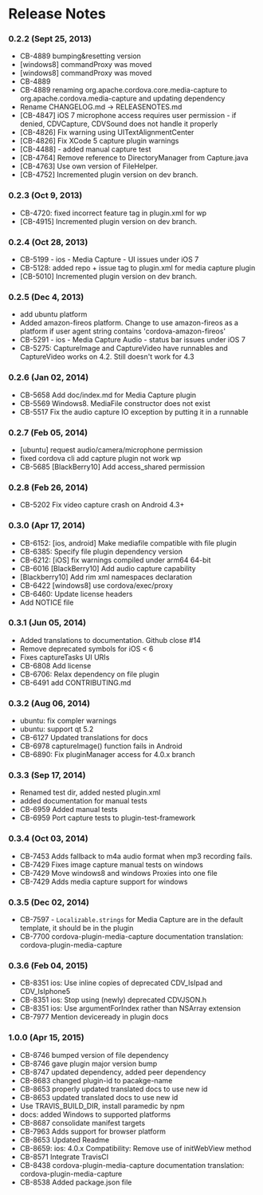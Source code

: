 <!--
#
# Licensed to the Apache Software Foundation (ASF) under one
# or more contributor license agreements.  See the NOTICE file
# distributed with this work for additional information
# regarding copyright ownership.  The ASF licenses this file
# to you under the Apache License, Version 2.0 (the
# "License"); you may not use this file except in compliance
# with the License.  You may obtain a copy of the License at
# 
# http://www.apache.org/licenses/LICENSE-2.0
# 
# Unless required by applicable law or agreed to in writing,
# software distributed under the License is distributed on an
# "AS IS" BASIS, WITHOUT WARRANTIES OR CONDITIONS OF ANY
#  KIND, either express or implied.  See the License for the
# specific language governing permissions and limitations
# under the License.
#
-->
# Release Notes

### 0.2.2 (Sept 25, 2013)
* CB-4889 bumping&resetting version
* [windows8] commandProxy was moved
* [windows8] commandProxy was moved
* CB-4889
* CB-4889 renaming org.apache.cordova.core.media-capture to org.apache.cordova.media-capture and updating dependency
* Rename CHANGELOG.md -> RELEASENOTES.md
* [CB-4847] iOS 7 microphone access requires user permission - if denied, CDVCapture, CDVSound does not handle it properly
* [CB-4826] Fix warning using UITextAlignmentCenter
* [CB-4826] Fix XCode 5 capture plugin warnings
* [CB-4488] - added manual capture test
* [CB-4764] Remove reference to DirectoryManager from Capture.java
* [CB-4763] Use own version of FileHelper.
* [CB-4752] Incremented plugin version on dev branch.

### 0.2.3 (Oct 9, 2013)
* CB-4720: fixed incorrect feature tag in plugin.xml for wp
* [CB-4915] Incremented plugin version on dev branch.

 ### 0.2.4 (Oct 28, 2013)
* CB-5199 - ios - Media Capture - UI issues under iOS 7
* CB-5128: added repo + issue tag to plugin.xml for media capture plugin
* [CB-5010] Incremented plugin version on dev branch. 

### 0.2.5 (Dec 4, 2013)
* add ubuntu platform
* Added amazon-fireos platform. Change to use amazon-fireos as a platform if user agent string contains 'cordova-amazon-fireos'
* CB-5291 - ios - Media Capture Audio - status bar issues under iOS 7
* CB-5275: CaptureImage and CaptureVideo have runnables and CaptureVideo works on 4.2.  Still doesn't work for 4.3

### 0.2.6 (Jan 02, 2014)
* CB-5658 Add doc/index.md for Media Capture plugin
* CB-5569 Windows8. MediaFile constructor does not exist
* CB-5517 Fix the audio capture IO exception by putting it in a runnable

### 0.2.7 (Feb 05, 2014)
* [ubuntu] request audio/camera/microphone permission
* fixed  cordova cli add capture plugin not work wp
* CB-5685 [BlackBerry10] Add access_shared permission

### 0.2.8 (Feb 26, 2014)
* CB-5202 Fix video capture crash on Android 4.3+

### 0.3.0 (Apr 17, 2014)
* CB-6152: [ios, android] Make mediafile compatible with file plugin
* CB-6385: Specify file plugin dependency version
* CB-6212: [iOS] fix warnings compiled under arm64 64-bit
* CB-6016 [BlackBerry10] Add audio capture capability
* [Blackberry10] Add rim xml namespaces declaration
* CB-6422 [windows8] use cordova/exec/proxy
* CB-6460: Update license headers
* Add NOTICE file

### 0.3.1 (Jun 05, 2014)
* Added translations to documentation. Github close #14
* Remove deprecated symbols for iOS < 6
* Fixes captureTasks UI URIs
* CB-6808 Add license
* CB-6706: Relax dependency on file plugin
* CB-6491 add CONTRIBUTING.md

### 0.3.2 (Aug 06, 2014)
* ubuntu: fix compler warnings
* ubuntu: support qt 5.2
* CB-6127 Updated translations for docs
* CB-6978 captureImage() function fails in Android
* CB-6890: Fix pluginManager access for 4.0.x branch

### 0.3.3 (Sep 17, 2014)
* Renamed test dir, added nested plugin.xml
* added documentation for manual tests
* CB-6959 Added manual tests
* CB-6959 Port capture tests to plugin-test-framework

### 0.3.4 (Oct 03, 2014)
* CB-7453 Adds fallback to m4a audio format when mp3 recording fails.
* CB-7429 Fixes image capture manual tests on windows
* CB-7429 Move windows8 and windows Proxies into one file
* CB-7429 Adds media capture support for windows

### 0.3.5 (Dec 02, 2014)
* CB-7597 - `Localizable.strings` for Media Capture are in the default template, it should be in the plugin
* CB-7700 cordova-plugin-media-capture documentation translation: cordova-plugin-media-capture

### 0.3.6 (Feb 04, 2015)
* CB-8351 ios: Use inline copies of deprecated CDV_IsIpad and CDV_IsIphone5
* CB-8351 ios: Stop using (newly) deprecated CDVJSON.h
* CB-8351 ios: Use argumentForIndex rather than NSArray extension
* CB-7977 Mention deviceready in plugin docs

### 1.0.0 (Apr 15, 2015)
* CB-8746 bumped version of file dependency
* CB-8746 gave plugin major version bump
* CB-8747 updated dependency, added peer dependency
* CB-8683 changed plugin-id to pacakge-name
* CB-8653 properly updated translated docs to use new id
* CB-8653 updated translated docs to use new id
* Use TRAVIS_BUILD_DIR, install paramedic by npm
* docs: added Windows to supported platforms
* CB-8687 consolidate manifest targets
* CB-7963 Adds support for browser platform
* CB-8653 Updated Readme
* CB-8659: ios: 4.0.x Compatibility: Remove use of initWebView method
* CB-8571 Integrate TravisCI
* CB-8438 cordova-plugin-media-capture documentation translation: cordova-plugin-media-capture
* CB-8538 Added package.json file
